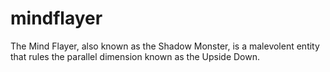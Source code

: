 # mindflayer
The Mind Flayer, also known as the Shadow Monster, is a malevolent entity that rules the parallel dimension known as the Upside Down.

